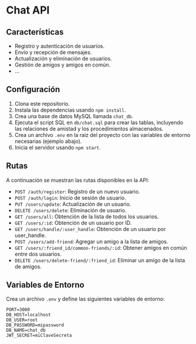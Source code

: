 # Chat API 

## Características

- Registro y autenticación de usuarios.
- Envío y recepción de mensajes.
- Actualización y eliminación de usuarios.
- Gestión de amigos y amigos en común.
- ...

## Configuración

1. Clona este repositorio.
2. Instala las dependencias usando `npm install`.
3. Crea una base de datos MySQL llamada `chat_db`.
4. Ejecuta el script SQL en `db/chat.sql` para crear las tablas, incluyendo las relaciones de amistad y los procedimientos almacenados.
5. Crea un archivo `.env` en la raíz del proyecto con las variables de entorno necesarias (ejemplo abajo).
6. Inicia el servidor usando `npm start`.

## Rutas

A continuación se muestran las rutas disponibles en la API:

- `POST /auth/register`: Registro de un nuevo usuario.
- `POST /auth/login`: Inicio de sesión de usuario.
- `PUT /users/update`: Actualización de un usuario.
- `DELETE /users/delete`: Eliminación de usuario.
- `GET /users/all`: Obtención de la lista de todos los usuarios.
- `GET /users/:id`: Obtención de un usuario por ID.
- `GET /users/handle/:user_handle`: Obtención de un usuario por user_handle.
- `POST /users/add-friend`: Agregar un amigo a la lista de amigos.
- `GET /users/:friend_id/common-friends/:id`: Obtener amigos en común entre dos usuarios.
- `DELETE /users/delete-friend/:friend_id`: Eliminar un amigo de la lista de amigos.

## Variables de Entorno

Crea un archivo `.env` y define las siguientes variables de entorno:

```env
PORT=3000
DB_HOST=localhost
DB_USER=root
DB_PASSWORD=mipassword
DB_NAME=chat_db
JWT_SECRET=miClaveSecreta



